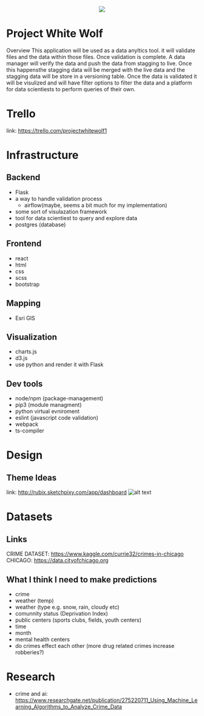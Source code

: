 

<p align="center"> 
<img src="https://encrypted-tbn0.gstatic.com/images?q=tbn:ANd9GcTroD3q1B2TwnZQ7BR785ZHvEQUZg2loGzJTQmjCsoFOYX0obwz">
</p>

# Project White Wolf

Overview
This application will be used as a data anyltics tool. it will validate files and the data within those files. Once validation is complete. A data manager will verify the data and push the data from stagging to live. Once this happensthe stagging data will be merged with the live data and the stagging data will be store in a versioning table. Once the data is validated it will be visulized and will have filter options to filter the data and a platform for data scientiests to perform queries of their own. 

# Trello

link: https://trello.com/projectwhitewolf1

# Infrastructure 

Backend 
---
- Flask
- a way to handle validation process
  - airflow(maybe, seems a bit much for my implementation)
- some sort of visulazation framework
- tool for data scientiest to query and explore data
- postgres (database)

Frontend
---
- react
- html
- css
- scss
- bootstrap

Mapping
---
- Esri GIS

Visualization
---
- charts.js
- d3.js
- use python and render it with Flask

Dev tools
---
- node/npm (package-management)
- pip3 (module managment)
- python virtual evniroment
- eslint (javascript code validation)
- webpack
- ts-compiler

# Design

Theme Ideas
---
link: http://rubix.sketchpixy.com/app/dashboard
![alt text](https://d85wutc1n854v.cloudfront.net/live/products/600x375/WB09498FH.png?v=4.1.0)

# Datasets 

Links
---
CRIME DATASET: https://www.kaggle.com/currie32/crimes-in-chicago
CHICAGO: https://data.cityofchicago.org

What I think I need to make predictions
---

- crime
- weather (temp)
- weather (type e.g. snow, rain, cloudy etc)
- comunnity status (Deprivation Index)
- public centers (sports clubs, fields, youth centers)
- time
- month
- mental health centers
- do crimes effect each other (more drug related crimes increase robberies?) 


# Research

- crime and ai: https://www.researchgate.net/publication/275220711_Using_Machine_Learning_Algorithms_to_Analyze_Crime_Data
